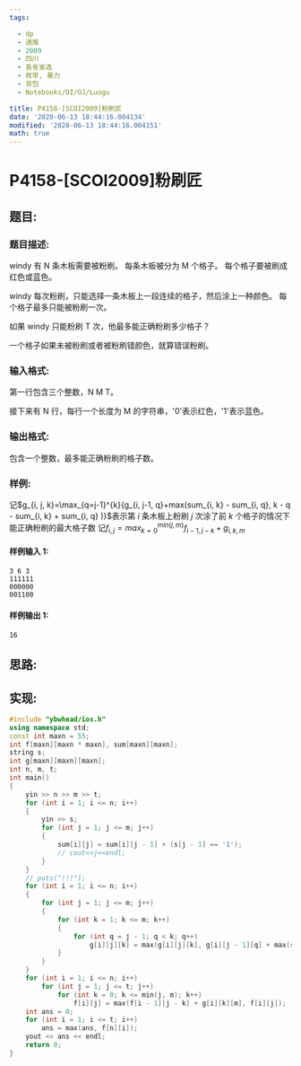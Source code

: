 ```yaml
---
tags:

  - dp
  - 递推
  - 2009
  - 四川
  - 各省省选
  - 枚举, 暴力
  - 背包
  - Notebooks/OI/OJ/Luogu

title: P4158-[SCOI2009]粉刷匠
date: '2020-06-13 18:44:16.004134'
modified: '2020-06-13 18:44:16.004151'
math: true
---
```


# P4158-[SCOI2009]粉刷匠

## 题目:

### 题目描述:

windy 有 N 条木板需要被粉刷。 每条木板被分为 M 个格子。 每个格子要被刷成红色或蓝色。

windy 每次粉刷，只能选择一条木板上一段连续的格子，然后涂上一种颜色。 每个格子最多只能被粉刷一次。

如果 windy 只能粉刷 T 次，他最多能正确粉刷多少格子？

一个格子如果未被粉刷或者被粉刷错颜色，就算错误粉刷。

### 输入格式:

第一行包含三个整数，N M T。

接下来有 N 行，每行一个长度为 M 的字符串，'0'表示红色，'1'表示蓝色。

### 输出格式:

包含一个整数，最多能正确粉刷的格子数。

### 样例:

记$g_{i, j, k}=\max_{q=j-1}^{k}{g_{i, j-1, q}+max(sum_{i, k} - sum_{i, q}, k - q - sum_{i, k} + sum_{i, q}
)}$表示第 $i$ 条木板上粉刷 $j$ 次涂了前 $k$ 个格子的情况下能正确粉刷的最大格子数
记$f_{i, j}=max_{k=0}^{min(j, m)}f_{i-1, j-k}+g_{i, k, m}$

#### 样例输入 1:

``` 
3 6 3
111111
000000
001100
```

#### 样例输出 1:

``` 
16
```

## 思路:

## 实现:

``` cpp
#include "ybwhead/ios.h"
using namespace std;
const int maxn = 55;
int f[maxn][maxn * maxn], sum[maxn][maxn];
string s;
int g[maxn][maxn][maxn];
int n, m, t;
int main()
{
    yin >> n >> m >> t;
    for (int i = 1; i <= n; i++)
    {
        yin >> s;
        for (int j = 1; j <= m; j++)
        {
            sum[i][j] = sum[i][j - 1] + (s[j - 1] == '1');
            // cout<<j<<endl;
        }
    }
    // puts("!!!");
    for (int i = 1; i <= n; i++)
    {
        for (int j = 1; j <= m; j++)
        {
            for (int k = 1; k <= m; k++)
            {
                for (int q = j - 1; q < k; q++)
                    g[i][j][k] = max(g[i][j][k], g[i][j - 1][q] + max(sum[i][k] - sum[i][q], k - q - sum[i][k] + sum[i][q]));
            }
        }
    }
    for (int i = 1; i <= n; i++)
        for (int j = 1; j <= t; j++)
            for (int k = 0; k <= min(j, m); k++)
                f[i][j] = max(f[i - 1][j - k] + g[i][k][m], f[i][j]);
    int ans = 0;
    for (int i = 1; i <= t; i++)
        ans = max(ans, f[n][i]);
    yout << ans << endl;
    return 0;
}
```
